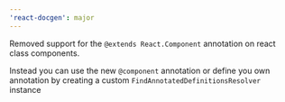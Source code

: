 ```yaml
---
'react-docgen': major
---
```


Removed support for the `@extends React.Component` annotation on react class
components.

Instead you can use the new `@component` annotation or define you own annotation
by creating a custom `FindAnnotatedDefinitionsResolver` instance
